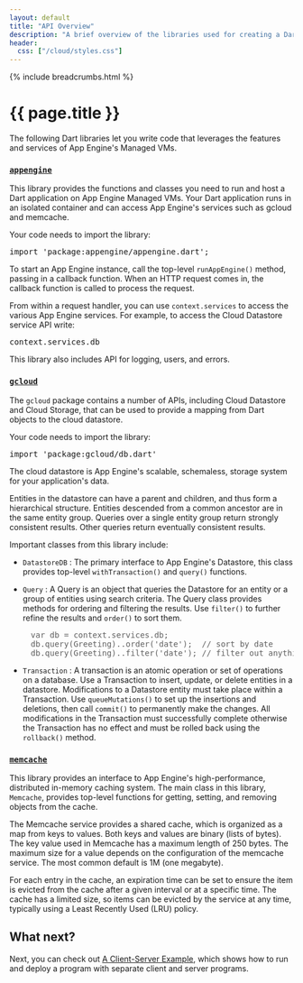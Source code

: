 ```yaml
---
layout: default
title: "API Overview"
description: "A brief overview of the libraries used for creating a Dart runtime instance on App Engine."
header:
  css: ["/cloud/styles.css"]
---
```


{% include breadcrumbs.html %}

# {{ page.title }}

The following Dart libraries let you write code that leverages
the features and services of App Engine's Managed VMs.

### [`appengine`](https://github.com/dart-lang/appengine)

This library provides the functions and classes you need to run and host
a Dart application on App Engine Managed VMs.
Your Dart application runs in an isolated container and
can access App Engine's services such as gcloud and memcache.

Your code needs to import the library:

<pre>
import 'package:appengine/appengine.dart';
</pre>

To start an App Engine instance,
call the top-level `runAppEngine()` method, passing in a callback function.
When an HTTP request comes in, the callback function is called to process
the request.

From within a request handler,
you can use `context.services` to access the various App Engine services.
For example, to access the Cloud Datastore service API write:
<pre>
context.services.db
</pre>

This library also includes API for logging, users, and errors.

### [`gcloud`](https://pub.dartlang.org/packages/gcloud)

The `gcloud` package contains a number of APIs,
including Cloud Datastore and Cloud Storage, that can
be used to provide a mapping from Dart objects to the cloud datastore.

Your code needs to import the library:

<pre>
import 'package:gcloud/db.dart'
</pre>

The cloud datastore is App Engine's scalable, schemaless, storage system
for your application's data.

Entities in the datastore can have a parent and children, and thus
form a hierarchical structure.
Entities descended from a common ancestor are in the same entity group.
Queries over a single entity group return strongly consistent results.
Other queries return eventually consistent results.

Important classes from this library include:

* `DatastoreDB`
: The primary interface to App Engine's Datastore, this class provides
  top-level `withTransaction()` and `query()` functions.

* `Query`
: A Query is an object that queries the Datastore for an entity or
  a group of entities using search criteria. The Query class provides
  methods for ordering and filtering the results.
  Use `filter()` to further refine the results and `order()` to sort them.

<blockquote style="border:0px">
<pre>
var db = context.services.db;
db.query(Greeting)..order('date');  // sort by date
db.query(Greeting)..filter('date'); // filter out anything that is not a date
</pre>
</blockquote>

* `Transaction`
: A transaction is an atomic operation or set of operations on a
  database.
  Use a Transaction to insert, update, or delete entities in a datastore.
  Modifications to a Datastore entity must take place within a Transaction.
  Use `queueMutations()` to set up the insertions and deletions,
  then call `commit()` to permanently make the changes.
  All modifications in the Transaction must successfully complete
  otherwise the Transaction has no effect and must be rolled back
  using the `rollback()` method.

### [`memcache`](https://github.com/dart-lang/memcache)

This library provides an interface to App Engine's high-performance,
distributed in-memory caching system.
The main class in this library,
`Memcache`, provides top-level functions for getting, setting,
and removing objects from the cache.

The Memcache service provides a shared cache, which is organized as a map
from keys to values. Both keys and values are binary (lists of bytes).
The key value used in Memcache has a maximum
length of 250 bytes.
The maximum size for a
value depends on the configuration of the memcache service.
The most common default is 1M (one megabyte).

For each entry in the cache, an expiration time can be set
to ensure the item is evicted from the cache after a given interval or at
a specific time. The cache has a limited size, so items can be
evicted by the service at any time, typically using a Least
Recently Used (LRU) policy.

## What next?

Next, you can check out [A Client-Server Example](client-server/),
which shows how to run and deploy a program with separate
client and server programs.
